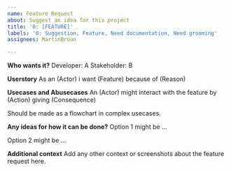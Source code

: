 ```yaml
---
name: Feature Request
about: Suggest an idea for this project
title: '0: [FEATURE]'
labels: '0: Suggestion, Feature, Need documentation, Need grooming'
assignees: MartinBruun

---
```


**Who wants it?**
Developer: A
Stakeholder: B

**Userstory**
As an (Actor) i want (Feature) because of (Reason)

**Usecases and Abusecases**
An (Actor) might interact with the feature by (Action) giving (Consequence)

Should be made as a flowchart in complex usecases.

**Any ideas for how it can be done?**
Option 1 might be ...

Option 2 might be ...

**Additional context**
Add any other context or screenshots about the feature request here.
